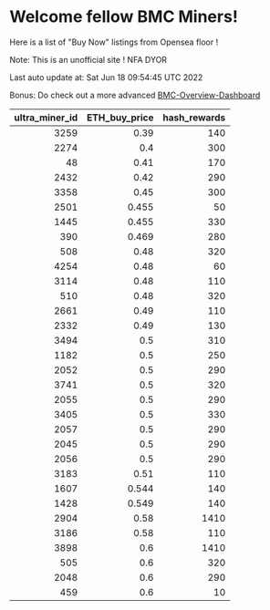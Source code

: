 # Welcome fellow BMC Miners!
Here is a list of "Buy Now" listings from Opensea floor !

Note: This is an unofficial site ! NFA DYOR

Last auto update at: Sat Jun 18 09:54:45 UTC 2022

Bonus: Do check out a more advanced [BMC-Overview-Dashboard](https://dune.com/defifunk/BMC-Overview-Dashboard)


|   ultra_miner_id |   ETH_buy_price |   hash_rewards |
|-----------------:|----------------:|---------------:|
|             3259 |           0.39  |            140 |
|             2274 |           0.4   |            300 |
|               48 |           0.41  |            170 |
|             2432 |           0.42  |            290 |
|             3358 |           0.45  |            300 |
|             2501 |           0.455 |             50 |
|             1445 |           0.455 |            330 |
|              390 |           0.469 |            280 |
|              508 |           0.48  |            320 |
|             4254 |           0.48  |             60 |
|             3114 |           0.48  |            110 |
|              510 |           0.48  |            320 |
|             2661 |           0.49  |            110 |
|             2332 |           0.49  |            130 |
|             3494 |           0.5   |            310 |
|             1182 |           0.5   |            250 |
|             2052 |           0.5   |            290 |
|             3741 |           0.5   |            320 |
|             2055 |           0.5   |            290 |
|             3405 |           0.5   |            330 |
|             2057 |           0.5   |            290 |
|             2045 |           0.5   |            290 |
|             2056 |           0.5   |            290 |
|             3183 |           0.51  |            110 |
|             1607 |           0.544 |            140 |
|             1428 |           0.549 |            140 |
|             2904 |           0.58  |           1410 |
|             3186 |           0.58  |            110 |
|             3898 |           0.6   |           1410 |
|              505 |           0.6   |            320 |
|             2048 |           0.6   |            290 |
|              459 |           0.6   |             10 |